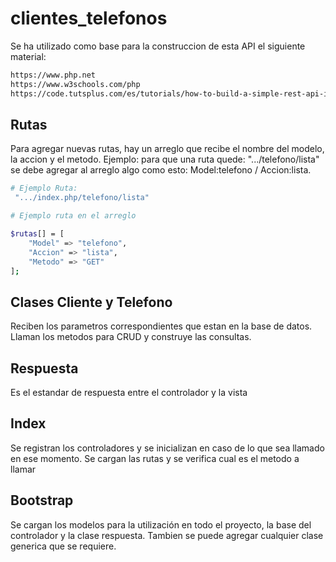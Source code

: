 # clientes_telefonos

Se ha utilizado como base para la construccion de esta API el siguiente material:
```bash
https://www.php.net
https://www.w3schools.com/php
https://code.tutsplus.com/es/tutorials/how-to-build-a-simple-rest-api-in-php--cms-37000
```




## Rutas

Para agregar nuevas rutas, hay un arreglo que recibe el nombre del modelo, la accion y el metodo.
Ejemplo: para que una ruta quede: ".../telefono/lista" se debe agregar al arreglo algo como esto: 
Model:telefono / Accion:lista.


```bash
# Ejemplo Ruta:
 ".../index.php/telefono/lista"
```


```bash
# Ejemplo ruta en el arreglo

$rutas[] = [
    "Model" => "telefono",
    "Accion" => "lista",
    "Metodo" => "GET"
];
```

## Clases Cliente y Telefono
Reciben los parametros correspondientes que estan en la base de datos. Llaman los metodos para CRUD y construye las consultas.

## Respuesta
Es el estandar de respuesta entre el controlador y la vista

## Index
Se registran los controladores y se inicializan en caso de lo que sea llamado en ese momento. Se cargan las rutas y se verifica cual es el metodo a llamar

## Bootstrap
Se cargan los modelos para la utilización en todo el proyecto, la base del controlador y la clase respuesta. Tambien se puede agregar cualquier clase generica que se requiere.